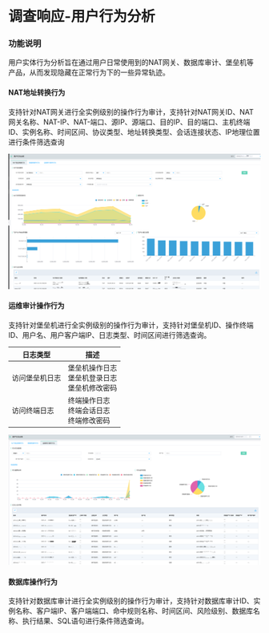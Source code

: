 # 调查响应-用户行为分析

### 功能说明

用户实体行为分析旨在通过用户日常使用到的NAT网关、数据库审计、堡垒机等产品，从而发现隐藏在正常行为下的一些异常轨迹。

#### NAT地址转换行为

支持针对NAT网关进行全实例级别的操作行为审计，支持针对NAT网关ID、NAT网关名称、NAT-IP、NAT-端口、源IP、源端口、目的IP、目的端口、主机终端ID、实例名称、时间区间、协议类型、地址转换类型、会话连接状态、IP地理位置进行条件筛选查询

![](../../../../../image/CSoC/CSoC-05-3-1.png)

#### 运维审计操作行为

支持针对堡垒机进行全实例级别的操作行为审计，支持针对堡垒机ID、操作终端ID、用户名、用户客户端IP、日志类型、时间区间进行筛选查询。

| 日志类型       | 描述                                               |
| -------------- | -------------------------------------------------- |
| 访问堡垒机日志 | 堡垒机操作日志<br>堡垒机登录日志<br>堡垒机修改密码 |
| 访问终端日志   | 终端操作日志<br/>终端会话日志<br/>终端修改密码     |

 ![](../../../../../image/CSoC/CSoC-05-3-3.png)

#### 数据库操作行为

支持针对数据库审计进行全实例级别的操作行为审计，支持针对数据库审计ID、实例名称、客户端IP、客户端端口、命中规则名称、时间区间、风险级别、数据库名称、执行结果、SQL语句进行条件筛选查询。


